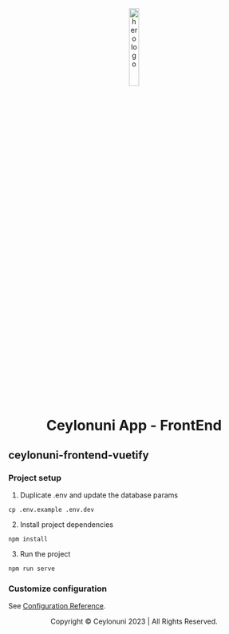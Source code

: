 
<div align="center">

<img alt='hero logo' src="https://avatars.githubusercontent.com/u/102425191?s=200&v=4" width="20%" height="20%" />

</div>

<h1 align="center">Ceylonuni App - FrontEnd</h1>

## ceylonuni-frontend-vuetify

### Project setup

1. Duplicate .env and update the database params
```
cp .env.example .env.dev
```
2. Install project dependencies
```
npm install
```
3. Run the project
```
npm run serve
```

### Customize configuration
See [Configuration Reference](https://cli.vuejs.org/config/).
 
<div align="center">

Copyright © Ceylonuni 2023 | All Rights Reserved.

</div>
